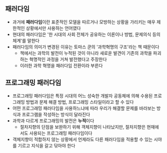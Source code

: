 ## 패러다임
- 과거에 **패러다임**이란 표준적인 모델을 따르거나 모방하는 상황을 가리키는 매우 제한적인 상황에서만 사용하는 언어였다
- 현대의 패러다임은 '한 시대의 사회 전체가 공유하는 이론이나 방법, 문제의식 등의 체계'를 말한다
- 패러다임의 의미가 변경된 이유는 토마스 쿤의 '과학혁명의 구조'라는 책 때문이다
	- 책에서는 과학의 발전이 누적된 것이 아니라 새로운 발견이 기존의 과학을 파괴하는 혁명적인 과정을 거쳐 발전했다고 주장한다
	- 이러한 과학 혁명을 패러다임 전환이라 부른다

## 프로그래밍 패러다임
- 프로그래밍 패러다임은 특정 시대의 어느 성숙한 개발자 공동체에 의해 수용된 프로그래밍 방법과 문제 해결 방법, 프로그래밍 스타일이라고 할 수 있다
- 어떤 프로그래밍 패러다임을 사용하느냐에 따라 우리가 해결할 문제를 바라보는 방식과 프로그램을 작성하는 방식이 달라진다
- 과학과 다르게 프로그래밍의 발전은 **누적**이다
	- 절차지향의 단점을 보완하기 위해 객체지향이 나타났지만, 절차지향은 현재에서도 사용되는 프로그래밍 패러다임이다
- 객체지향이 적합하지 않는 상황에서 언제라도 다른 패러다임을 적용할 수 있는 시야를 기르고 지식을 갈고 닦아야 한다